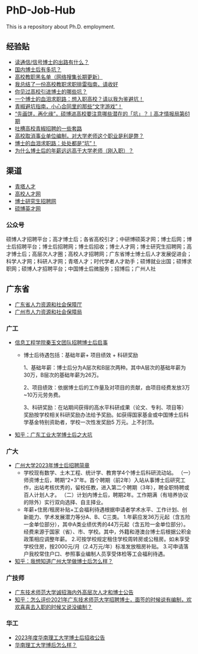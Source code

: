 # PhD-Job-Hub
This is a repository about Ph.D. employment.

## 经验贴
- [读通信/信号博士的出路有什么？](https://www.zhihu.com/question/65571207)
- [国内博士后有多坑？](https://www.zhihu.com/question/360696077)
- [高校教职黑名单（网络搜集长期更新）](https://zhuanlan.zhihu.com/p/605126610)
- [我总结了一份高校教职求职排雷指南，请收好](https://zhuanlan.zhihu.com/p/338079683)
- [你见过高校引进博士的哪些坑？](https://www.zhihu.com/question/538969178)
- [一个博士的血泪求职路：想入职高校？请以我为鉴避坑！](https://zhuanlan.zhihu.com/p/265626151)
- [青椒避坑指南，小心合同里的那些“文字游戏”！](https://www.gaoxiaojob.com/news/detail/53.html)
- [“先画饼，再化缘”，硕博进高校要注意哪些潜在的「坑」？丨高才情报局第61期](https://www.gaoxiaojob.com/news/detail/1667.html)
- [吐槽高校青椒招聘的一些套路](https://zhuanlan.zhihu.com/p/566665728)
- [高校取消事业单位编制，对大学老师这个职业是利是弊？](https://www.zhihu.com/question/49215671)
- [博士的血泪求职路：处处都是“坑”！](https://mp.weixin.qq.com/s/pJKa6oJxO01JukgAv4tpQA)
- [为什么博士后的年薪远远高于大学老师（刚入职）？](https://www.zhihu.com/question/393075431)

## 渠道
- [青塔人才](https://job.cingta.com/)
- [高校人才网](https://www.gaoxiaojob.com/)
- [博士研究生招聘网](http://www.100zp.com/)
- [硕博英才网](http://www.shuobojob.cn/)

### 公众号
硕博人才招聘平台；高才博士后；各省高校引才；中研博硕英才网；博士后网；博士后招聘平台；博士后招聘网；博士后招收；博士人才网；博士研究生招聘网；高才博士后；高层次人才圈；高校人才招聘网；广东省博士博士后人才发展促进会；科学人才网；科研人才网；青塔人才；时代学者人才助手；硕博就业出国；硕博求职网；硕博人才招聘平台；中国博士后微服务；招博后；广州人社


## 广东省

- [广东省人力资源和社会保障厅](https://hrss.gd.gov.cn/zwgk/index.html)
- [广州市人力资源和社会保障局](http://rsj.gz.gov.cn/)

### 广工
- [信息工程学院秦玉文团队招聘博士后启事](https://rscbgb.gdut.edu.cn/info/1052/1341.htm)
  - 博士后待遇包括：基础年薪+ 项目绩效 + 科研奖励

    1、基础年薪：博士后分为A层次和B层次两种。其中A层次的基础年薪为30万，B层次的基础年薪为26万。

    2、项目绩效：依据博士后的工作量及对项目的贡献，由项目经费发放3万~10万元劳务费。

    3、科研奖励：在站期间获得的高水平科研成果（论文、专利、项目等）奖励按学校相关科研奖励办法给予奖励。如获得国家基金或中国博士后科学基金特别资助者，学校一次性发奖励5 万元。上不封顶。
- [知乎：广东工业大学博士后之大坑](https://zhuanlan.zhihu.com/p/275809973)

### 广大
- [广州大学2023年博士后招聘简章](http://www.gzhu.edu.cn/info/1205/9685.htm)
  - 学校现有数学、土木工程、统计学、教育学4个博士后科研流动站。
  （一）师资博士后，聘期“2+3”年。首个聘期（前2年）入站从事博士后研究工作，出站考核优秀的，留校任教，进入第二个聘期（3年），聘全职特聘或百人计划人才。
  （二）计划内博士后，聘期2年。工作期满（有培养协议的除外）实行双向选择、自主择业。
  - 年薪+住房/租房补贴+工会福利待遇根据申请者学术水平、工作计划、创新能力、学术发展潜力等分A、B、C三类。
  1.年薪应发36万元起（含五险一金单位部分），其中A类业绩优秀的44万元起（含五险一金单位部分）。经费来源于国家（省）、市、学校。其中，外籍和港澳台博士后根据公积金政策相应调整年薪。
  2.可按学校规定租住学校周转房或公租房。如未享受学校住房，按2000元/月（2.4万元/年）标准发放租房补贴。
  3.可申请落户我校常住户口、参照事业编制人员享受体检等工会福利待遇。
- [知乎：我想知道广州大学做博士后怎么样？](https://www.zhihu.com/question/425466011)

### 广技师
- [广东技术师范大学诚招海内外高层次人才和博士公告](https://rsc.gpnu.edu.cn/info/1044/3703.htm)
- [知乎：怎么评价2021年广东技术师范大学招聘博士，面签的时候说有编制，欢欢喜喜去入职的时候又说没编制？](https://www.zhihu.com/question/462417566)


### 华工
- [2023年度华南理工大学博士后招收公告](https://www2.scut.edu.cn/postdoctor/2021/1102/c13590a449561/page.htm)
- [华南理工大学博后怎么样？](https://www.zhihu.com/question/454143882)